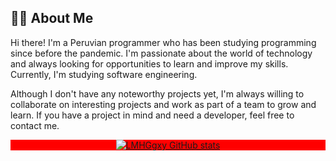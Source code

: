 ## 🐱‍👤 About Me

Hi there! I'm a Peruvian programmer who has been studying programming since before the pandemic. I'm passionate about the world of technology and always looking for opportunities to learn and improve my skills. Currently, I'm studying software engineering.

Although I don't have any noteworthy projects yet, I'm always willing to collaborate on interesting projects and work as part of a team to grow and learn. If you have a project in mind and need a developer, feel free to contact me.
  
<div style="background-color:red;" align="center">
  
[![LMHGgxy GitHub stats](https://github-readme-stats.vercel.app/api?username=LMHGgxy)](https://github.com/anuraghazra/github-readme-stats)

</div>
